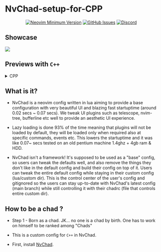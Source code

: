 # NvChad-setup-for-CPP

<div align="center">
 
[![Neovim Minimum Version](https://img.shields.io/badge/Neovim-0.9.0-blueviolet.svg?style=flat-square&logo=Neovim&color=90E59A&logoColor=white)](https://github.com/neovim/neovim)
[![GitHub Issues](https://img.shields.io/github/issues/DCRUSTODC/NvChad-setup-for-CPP.svg?style=flat-square&label=Issues&color=d77982)](https://github.com/DCRUSTODC/NvChad-setup-for-CPP/issues)
[![Discord](https://img.shields.io/discord/793413524269039626?color=738adb&label=Discord&logo=discord&logoColor=white&style=flat-square)](https://discord.gg/TPf9vrAA)


  </div>
  
## Showcase

<img src= "https://cdn.statically.io/gh/DCRUSTODC/NvChad-setup-for-CPP/953b500a/Screenshot_20230827_103424.png">

## Previews with ```C++```

<details>
<summary>CPP</summary>
<img src= "https://cdn.statically.io/gh/DCRUSTODC/NvChad-setup-for-CPP/d25a4e46/Pictures/Screenshot_20230827_111110.png">
</details>




## What is it?

- NvChad is a neovim config written in lua aiming to provide a base configuration with very beautiful UI and blazing fast startuptime (around 0.02 secs ~ 0.07 secs). We tweak UI plugins such as telescope, nvim-tree, bufferline etc well to provide an aesthetic UI experience. 

- Lazy loading is done 93% of the time meaning that plugins will not be loaded by default, they will be loaded only when required also at specific commands, events etc. This lowers the startuptime and it was like 0.07~ secs tested on an old pentium machine 1.4ghz + 4gb ram & HDD.

- NvChad isn't a framework! It's supposed to be used as a "base" config, so users can tweak the defaults well, and also remove the things they don't like in the default config and build their config on top of it. Users can tweak the entire default config while staying in their custom config (lua/custom dir). This is the control center of the user's config and gitignored so the users can stay up-to-date with NvChad's latest config (main branch) while still controlling it with their chadrc (file that controls entire custom dir).

## How to be a chad ? 
- Step 1 - Born as a chad. JK... no one is a chad by birth. One has to work on himself to be ranked among "Chads"

- This is a custom config for ```C++``` in NvChad.
- First, install <a href="https://nvchad.com/">NvChad</a>.
